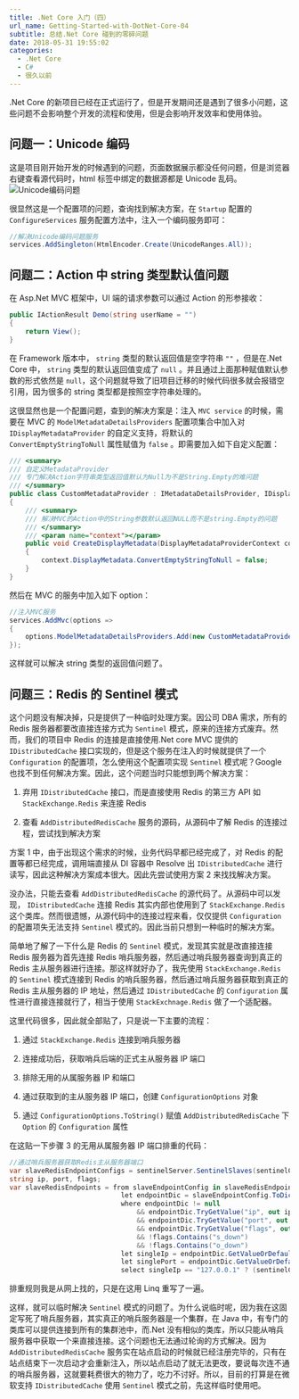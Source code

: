 ```yaml
---
title: .Net Core 入门（四）
url_name: Getting-Started-with-DotNet-Core-04
subtitle: 总结.Net Core 碰到的零碎问题
date: 2018-05-31 19:55:02
categories:
  - .Net Core
  - C#
  - 很久以前
---
```


.Net Core 的新项目已经在正式运行了，但是开发期间还是遇到了很多小问题，这些问题不会影响整个开发的流程和使用，但是会影响开发效率和使用体验。

<!-- more -->

## 问题一：Unicode 编码

这是项目刚开始开发的时候遇到的问题，页面数据展示都没任何问题，但是浏览器右键查看源代码时，html 标签中绑定的数据源都是 Unicode 乱码。
![Unicode编码问题](https://image.dunbreak.cn/past/unicode-encoding-error.png)

很显然这是一个配置项的问题，查询找到解决方案，在 `Startup` 配置的 `ConfigureServices` 服务配置方法中，注入一个编码服务即可：

```csharp
//解决Unicode编码问题服务
services.AddSingleton(HtmlEncoder.Create(UnicodeRanges.All));
```

## 问题二：Action 中 string 类型默认值问题

在 Asp.Net MVC 框架中，UI 端的请求参数可以通过 Action 的形参接收：

```csharp
public IActionResult Demo(string userName = "")
{
    return View();
}
```

在 Framework 版本中， `string` 类型的默认返回值是空字符串 `""` ，但是在.Net Core 中， `string` 类型的默认返回值变成了 `null` 。并且通过上面那种赋值默认参数的形式依然是 `null`，这个问题就导致了旧项目迁移的时候代码很多就会报错空引用，因为很多的 string 类型都是按照空字符串处理的。

这很显然也是一个配置问题，查到的解决方案是：注入 `MVC service` 的时候，需要在 MVC 的 `ModelMetadataDetailsProviders` 配置项集合中加入对 `IDisplayMetadataProvider` 的自定义支持，将默认的 `ConvertEmptyStringToNull` 属性赋值为 `false` 。即需要加入如下自定义配置：

```csharp
/// <summary>
/// 自定义MetadataProvider
/// 专门解决Action字符串类型返回值默认为Null为不是String.Empty的难问题
/// </summary>
public class CustomMetadataProvider : IMetadataDetailsProvider, IDisplayMetadataProvider
{
    /// <summary>
    /// 解决MVC的Action中的String参数默认返回NULL而不是string.Empty的问题
    /// </summary>
    /// <param name="context"></param>
    public void CreateDisplayMetadata(DisplayMetadataProviderContext context)
    {
        context.DisplayMetadata.ConvertEmptyStringToNull = false;
    }
}
```

然后在 MVC 的服务中加入如下 option：

```csharp
//注入MVC服务
services.AddMvc(options =>
{
    options.ModelMetadataDetailsProviders.Add(new CustomMetadataProvider());
});
```

这样就可以解决 string 类型的返回值问题了。

## 问题三：Redis 的 Sentinel 模式

这个问题没有解决掉，只是提供了一种临时处理方案。因公司 DBA 需求，所有的 Redis 服务器都要改直接连接方式为 `Sentinel` 模式，原来的连接方式废弃。然而，我们的项目中 Redis 的连接是直接使用.Net core MVC 提供的 `IDistributedCache` 接口实现的，但是这个服务在注入的时候就提供了一个 `Configuration` 的配置项，怎么使用这个配置项实现 `Sentinel` 模式呢？Google 也找不到任何解决方案。因此，这个问题当时只能想到两个解决方案：

1. 弃用 `IDistributedCache` 接口，而是直接使用 Redis 的第三方 API 如 `StackExchange.Redis` 来连接 Redis

2. 查看 `AddDistributedRedisCache` 服务的源码，从源码中了解 Redis 的连接过程，尝试找到解决方案

方案 1 中，由于出现这个需求的时候，业务代码早都已经完成了，对 Redis 的配置等都已经完成，调用端直接从 DI 容器中 Resolve 出 `IDistributedCache` 进行读写，因此这种解决方案成本很大。因此先尝试使用方案 2 来找找解决方案。

没办法，只能去查看 `AddDistributedRedisCache` 的源代码了。从源码中可以发现， `IDistributedCache` 连接 Redis 其实内部也使用到了 `StackExchange.Redis` 这个类库。然而很遗憾，从源代码中的连接过程来看，仅仅提供 `Configuration` 的配置项失无法支持 `Sentinel` 模式的。因此当前只想到一种临时的解决方案。

简单地了解了一下什么是 Redis 的 `Sentinel` 模式，发现其实就是改直接连接 Redis 服务器为首先连接 Redis 哨兵服务器，然后通过哨兵服务器查询到真正的 Redis 主从服务器进行连接。那这样就好办了，我先使用 `StackExchange.Redis` 的 `Sentinel` 模式连接到 Redis 的哨兵服务器，然后通过哨兵服务器获取到真正的 Redis 主从服务器的 IP 地址，然后通过 `IDistributedCache` 的 `Configuration` 属性进行直接连接就行了，相当于使用 `StackExchnage.Redis` 做了一个适配器。

这里代码很多，因此就全部贴了，只是说一下主要的流程：

1. 通过 `StackExchange.Redis` 连接到哨兵服务器

2. 连接成功后，获取哨兵后端的正式主从服务器 IP 端口

3. 排除无用的从属服务器 IP 和端口

4. 通过获取到的主从服务器 IP 端口，创建 `ConfigurationOptions` 对象

5. 通过 `ConfigurationOptions.ToString()` 赋值 `AddDistributedRedisCache` 下 `Option` 的 `Configuration` 属性

在这贴一下步骤 3 的无用从属服务器 IP 端口排重的代码：

```csharp
//通过哨兵服务器获取Redis主从服务器端口
var slaveRedisEndpointConfigs = sentinelServer.SentinelSlaves(sentinelConfig.ServiceName);
string ip, port, flags;
var slaveRedisEndpoints = from slaveEndpointConfig in slaveRedisEndpointConfigs
                            let endpointDic = slaveEndpointConfig.ToDictionary()
                            where endpointDic != null
                                && endpointDic.TryGetValue("ip", out ip)
                                && endpointDic.TryGetValue("port", out port)
                                && endpointDic.TryGetValue("flags", out flags)
                                && !flags.Contains("s_down")
                                && !flags.Contains("o_down")
                            let singleIp = endpointDic.GetValueOrDefault("ip", "")
                            let singlePort = endpointDic.GetValueOrDefault("port", "")
                            select singleIp == "127.0.0.1" ? (sentinelConfig.EndPoints.First() as IPEndPoint).Address.ToString() : $"{ singleIp }:{ singlePort }";
```

排重规则我是从网上找的，只是在这用 Linq 重写了一遍。

这样，就可以临时解决 `Sentinel` 模式的问题了。为什么说临时呢，因为我在这固定写死了哨兵服务器，其实真正的哨兵服务器是一个集群，在 Java 中，有专门的类库可以提供连接到所有的集群池中，而.Net 没有相似的类库，所以只能从哨兵服务器中获取一个来直接连接。这个问题也无法通过轮询的方式解决。因为 `AddDistributedRedisCache` 服务实在站点启动的时候就已经注册完毕的，只有在站点结束下一次启动才会重新注入，所以站点启动了就无法更改，要说每次连不通的哨兵服务器，这就要耗费很大的物力了，吃力不讨好。所以，目前的打算是在微软支持 `IDistributedCache` 使用 `Sentinel` 模式之前，先这样临时使用吧。
